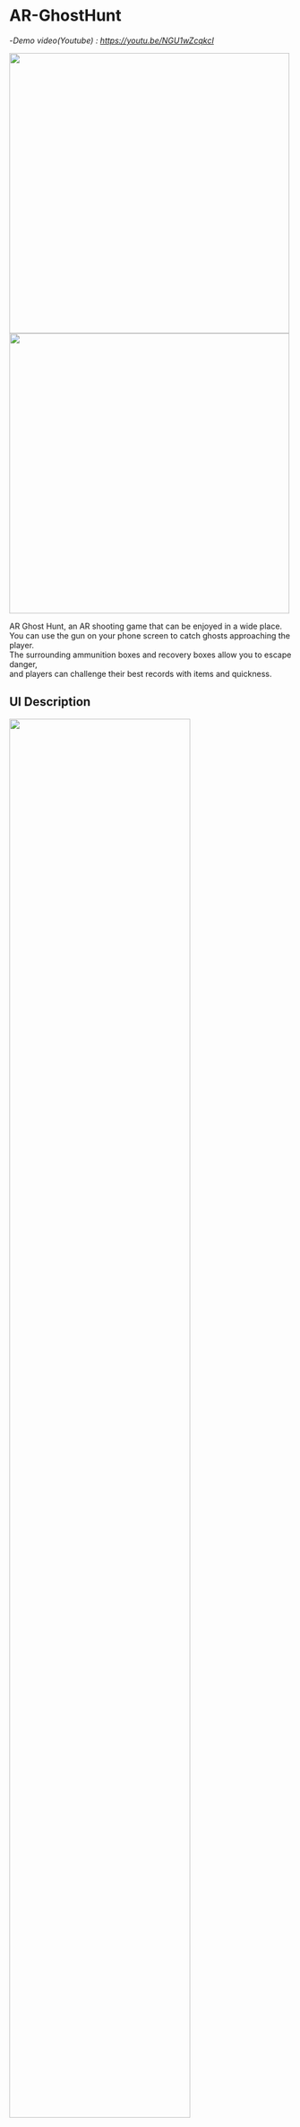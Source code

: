 # AR-GhostHunt

-*Demo video(Youtube) : https://youtu.be/NGU1wZcqkcI*

<img height = 500px src=https://github.com/tnfpck0306/AR-GhostHunt/assets/76057758/d81157b2-c85e-4fdf-834d-178a5cc2f7fe>
<img height = 500px src=https://github.com/tnfpck0306/AR-GhostHunt/assets/76057758/6743b4b1-c0cd-47ad-9355-52c49c42a3c9>

AR Ghost Hunt, an AR shooting game that can be enjoyed in a wide place.   
You can use the gun on your phone screen to catch ghosts approaching the player.   
The surrounding ammunition boxes and recovery boxes allow you to escape danger,    
and players can challenge their best records with items and quickness.

## UI Description
<img width = 80% src=https://github.com/tnfpck0306/AR-GhostHunt/assets/76057758/ea6ae209-87d3-461d-99dc-d112967a7d0b>

1. Mark the number of ghosts hunted in the text
2. Ammo left in the magazine & the entire remaining Ammo
3. A button for reloading ammo in the magazine
4. Visual representation of player's remaining health
5. A button for firing gun

## Key Feature
**Ghost** | **Gun shot** | **Ammo**
:-------------------------:|:-------------------------:|:-------------------------:
<img width = 250px src=https://github.com/tnfpck0306/AR-GhostHunt/assets/76057758/c9a4c09f-dc51-4e70-89dc-50de4981ab22> | <img width = 150px src=https://github.com/tnfpck0306/AR-GhostHunt/assets/76057758/97e83cc0-49ce-402f-8549-e0ea4340cba5> | <img width = 200px src=https://github.com/tnfpck0306/AR-GhostHunt/assets/76057758/754339c4-fec1-4190-a1ce-e0dfbdffdb81>
**Health Bar** | **Item** | **High Score**
<img width = 150px src=https://github.com/tnfpck0306/AR-GhostHunt/assets/76057758/460c93b3-df2f-4908-90a8-1ae19e364448> | <img width = 200px src=https://github.com/tnfpck0306/AR-GhostHunt/assets/76057758/82596d8c-d803-44f1-8e44-37d4b6c9b5f5> | <img width = 200px src=https://github.com/tnfpck0306/AR-GhostHunt/assets/76057758/07f5a199-7d4b-4f15-8a2d-4540394f5f6b>

- Ghosts appear around players to track them down
- Ray cast and Reinerenderer show shooting trajectory
- You can check in real time about the remaining ammunition in the magazine and the total ammunition you have
- You can check the amount of health loss caused by ghosts
- If you get close to the item, you can get it, and the ammunition box can replenish the entire ammunition, and the health box can restore the player health
- You can check the highest score among the results of the game

## Level Design(Developing)
- Ghost (Health 100, Damage 20, Speed 0.5)
- Brown Ghost (Health 150, Damage 40, Speed 0.3)
- Horn Ghost (Health 50, Damage 20, Speed 0.5, BLINK effect)
- Boss Ghost (Health 10 * player kill count, Damage instant kill, Speed 0.5

Basically, ghosts appear one by one.  
The speed of all ghosts per 5 kills increases by 0.1.  
1 increase in the number of ghosts per 10 kills [over 10 kill -> 2 ghosts / over 20 kill -> 3 ghosts]  
Additional brown ghosts appear every 5 kills.  
After 20 kills, one out of three appeared as a horn ghost.  
Boss ghost appears every 25 kills.  

<br/><br/>
- Player (Health 100, Damage 50)
Select a skill for every 10 kills of the player

1. Player Attacks Increase by 20
2. Automatic bullet supply (5 supply every 5 seconds)
3. 50% increase in maximum health
4. Regeneration of health(four per kill)
5. Item Spawn Time Reduction by 15% (25 to 30) -> (21.25 to 25.5)
6. 20% increase item efficiency
7. Reduced ghost speed
8. Display nearest ghost

## How to use it
*If you run the app with your phone camera facing the front at the user's eye level in a wide place,   
you can play the game in a more appropriate environment.*

## Environment
Unity `2022.3.4f1`   
AR Foundation `5.0.7`   
Google ARCore XR Plugin `5.0.7`   
